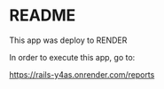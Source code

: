 # README

This app was deploy to RENDER

In order to execute this app, go to:

https://rails-y4as.onrender.com/reports
